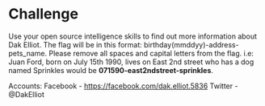 # Challenge

Use your open source intelligence skills to find out more information about Dak Elliot. The flag will be in this format: birthday(mmddyy)-address-pets_name. Please remove all spaces and capital letters from the flag. i.e: Juan Ford, born on July 15th 1990, lives on East 2nd street who has a dog named Sprinkles would be **071590-east2ndstreet-sprinkles**.

Accounts: Facebook - https://facebook.com/dak.elliot.5836
          Twitter - @DakElliot
